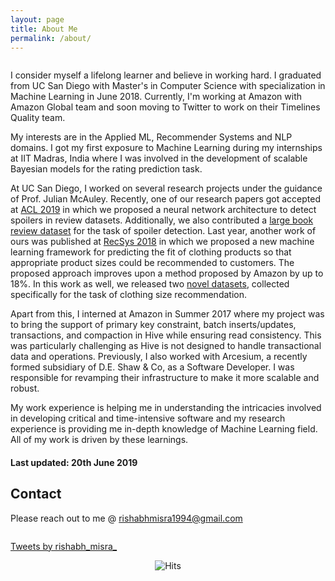 ```yaml
---
layout: page
title: About Me
permalink: /about/
---
```


<div class="column leftcol">

I consider myself a lifelong learner and believe in working hard. I graduated from UC San Diego with Master's in Computer Science with specialization in Machine Learning in June 2018. Currently, I'm working at Amazon with Amazon Global team and soon moving to Twitter to work on their Timelines Quality team. 

My interests are in the Applied ML, Recommender Systems and NLP domains. I got my first exposure to Machine Learning during my internships at IIT Madras, India where I was involved in the development of scalable Bayesian models for the rating prediction task. 

At UC San Diego, I worked on several research projects under the guidance of Prof. Julian McAuley. Recently, one of our research papers got accepted at [ACL 2019](http://acl2019.org/EN/index.xhtml) in which we proposed a neural network architecture to detect spoilers in review datasets. Additionally, we also contributed a [large book review dataset](https://sites.google.com/eng.ucsd.edu/ucsdbookgraph/reviews) for the task of spoiler detection. Last year, another work of ours was published at [RecSys 2018](https://recsys.acm.org/recsys18/) in which we proposed a new machine learning framework for predicting the fit of clothing products so that appropriate product sizes could be recommended to customers. The proposed approach improves upon a method proposed by Amazon by up to 18%. In this work as well, we released two [novel datasets](https://www.kaggle.com/rmisra/clothing-fit-dataset-for-size-recommendation), collected specifically for the task of clothing size recommendation. 

Apart from this, I interned at Amazon in Summer 2017 where my project was to bring the support of primary key constraint, batch inserts/updates, transactions, and compaction in Hive while ensuring read consistency. This was particularly challenging as Hive is not designed to handle transactional data and operations. Previously, I also worked with Arcesium, a recently formed subsidiary of D.E. Shaw & Co, as a Software Developer. I was responsible for revamping their infrastructure to make it more scalable and robust.

My work experience is helping me in understanding the intricacies involved in developing critical and time-intensive software and my research experience is providing me in-depth knowledge of Machine Learning field. All of my work is driven by these learnings.

#### Last updated: 20th June 2019

## Contact

Please reach out to me @ [rishabhmisra1994@gmail.com](mailto:rishabhmisra1994@gmail.com)

</div>

<div class="column rightcol">

<a class="twitter-timeline" data-width="600" data-height="900" data-theme="light" data-link-color="#FF8A33" href="https://twitter.com/rishabh_misra_?ref_src=twsrc%5Etfw">Tweets by rishabh_misra_</a> <script async src="https://platform.twitter.com/widgets.js" charset="utf-8"></script>

</div>


<center> <img src="https://hitcounter.pythonanywhere.com/count/tag.svg" alt="Hits"> </center>
